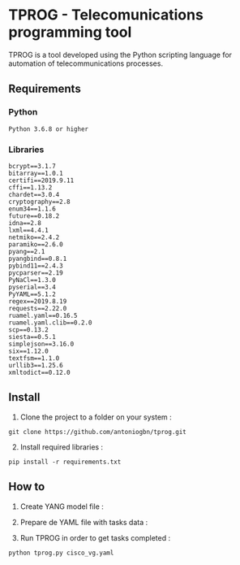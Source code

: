 # TPROG - Telecomunications programming tool

TPROG is a tool developed using the Python scripting language for automation of telecommunications processes. 


## Requirements

### Python
```
Python 3.6.8 or higher
```

### Libraries
```
bcrypt==3.1.7
bitarray==1.0.1
certifi==2019.9.11
cffi==1.13.2
chardet==3.0.4
cryptography==2.8
enum34==1.1.6
future==0.18.2
idna==2.8
lxml==4.4.1
netmiko==2.4.2
paramiko==2.6.0
pyang==2.1
pyangbind==0.8.1
pybind11==2.4.3
pycparser==2.19
PyNaCl==1.3.0
pyserial==3.4
PyYAML==5.1.2
regex==2019.8.19
requests==2.22.0
ruamel.yaml==0.16.5
ruamel.yaml.clib==0.2.0
scp==0.13.2
siesta==0.5.1
simplejson==3.16.0
six==1.12.0
textfsm==1.1.0
urllib3==1.25.6
xmltodict==0.12.0
```

## Install

1. Clone the project to a folder on your system :
```
git clone https://github.com/antoniogbn/tprog.git
```

2. Install required libraries :
```
pip install -r requirements.txt
```

## How to

1. Create YANG model file :



2. Prepare de YAML file with tasks data :

3. Run TPROG in order to get tasks completed :

```
python tprog.py cisco_vg.yaml
```




